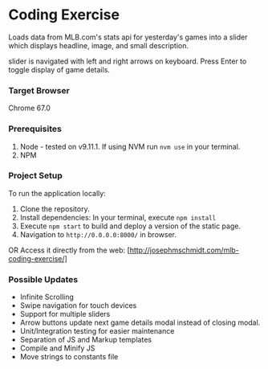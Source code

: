 # Coding Exercise

Loads data from MLB.com's stats api for yesterday's games into a slider which displays headline, image, and small description. 

slider is navigated with left and right arrows on keyboard.
Press Enter to toggle display of game details.

### Target Browser
Chrome 67.0

### Prerequisites
1. Node - tested on v9.11.1. If using NVM run `nvm use` in your terminal.
2. NPM

### Project Setup
To run the application locally:
1. Clone the repository.
3. Install dependencies: In your terminal, execute `npm install`
4. Execute `npm start` to build and deploy a version of the static page.
5. Navigation to `http://0.0.0.0:8000/` in browser.

OR Access it directly from the web:
[http://josephmschmidt.com/mlb-coding-exercise/]

### Possible Updates
* Infinite Scrolling
* Swipe navigation for touch devices
* Support for multiple sliders
* Arrow buttons update next game details modal instead of closing modal.
* Unit/Integration testing for easier maintenance 
* Separation of JS and Markup templates
* Compile and Minify JS
* Move strings to constants file
